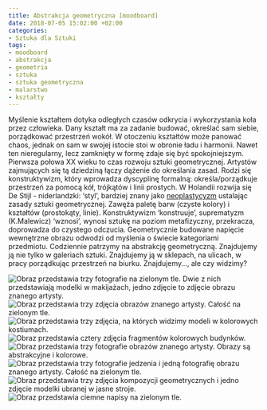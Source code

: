 ```yaml
---
title: Abstrakcja geometryczna [moodboard]
date: 2018-07-05 15:02:00 +02:00
categories:
- Sztuka dla Sztuki
tags:
- moodboard
- abstrakcja
- geometria
- sztuka
- sztuka geometryczna
- malarstwo
- kształty
---
```


Myślenie kształtem dotyka odległych czasów odkrycia i wykorzystania koła przez człowieka. Dany kształt ma za zadanie budować, określać sam siebie, porządkować przestrzeń wokół. W otoczeniu kształtów może panować chaos, jednak on sam w swojej istocie stoi w obronie ładu i harmonii. Nawet ten nieregularny, lecz zamknięty w formę zdaje się być spokojniejszym. Pierwsza połowa XX wieku to czas rozwoju sztuki geometrycznej. Artystów zajmujących się tą dziedziną łączy dążenie do określania zasad. Rodzi się konstruktywizm, który wprowadza dyscyplinę formalną: określa/porządkuje przestrzeń za pomocą kół, trójkątów i linii prostych. W Holandii rozwija się De Stijl - niderlandzki: ‘styl’, bardziej znany jako [neoplastycyzm](http://sztukauniwersalna.pl/2017-09-28-neoplastycyzm-moodboard) ustalając zasady sztuki geometrycznej. Zawęża paletę barw (czyste kolory) i kształtów (prostokąty, linie).
Konstruktywizm ‘konstruuje’, suprematyzm (K.Malewicz) ‘wznosi’, wynosi sztukę na poziom metafizyczny, przekracza, doprowadza do czystego odczucia. Geometrycznie budowane napięcie wewnętrzne obrazu odwodzi od myślenia o świecie kategoriami przedmiotu. 
Codziennie patrzymy na abstrakcję geometryczną. Znajdujemy ją nie tylko w galeriach sztuki. Znajdujemy ją w sklepach, na ulicach, w pracy porządkując przestrzeń na biurku. Znajdujemy…, ale czy widzimy?




![Obraz przedstawia trzy fotografie na zielonym tle. Dwie z nich przedstawiają modelki w makijażach, jedno zdjęcie to zdjęcie obrazu znanego artysty.](https://assets1.ello.co/uploads/asset/attachment/7921062/ello-optimized-0bf2e24b.jpg)
![Obraz przedstawia trzy zdjęcia obrazów znanego artysty. Całość na zielonym tle.](https://assets0.ello.co/uploads/asset/attachment/7921064/ello-optimized-e32e18ad.jpg)
![Obraz przedstawia trzy zdjęcia, na których widzimy modeli w kolorowych kostiumach.](https://assets2.ello.co/uploads/asset/attachment/7921065/ello-optimized-613bbd0c.jpg)
![Obraz przedstawia cztery zdjęcia fragmentów kolorowych budynków.](https://assets0.ello.co/uploads/asset/attachment/7921066/ello-optimized-1799280a.jpg)
![Obraz przedstawia trzy fotografie obrazów znanego artysty. Obrazy są abstrakcyjne i kolorowe.](https://assets1.ello.co/uploads/asset/attachment/7921068/ello-optimized-48d42c26.jpg)
![Obraz przedstawia trzy fotografie jedzenia i jedną fotografię obrazu znanego artysty. Całość na zielonym tle.](https://assets0.ello.co/uploads/asset/attachment/7921070/ello-optimized-e5879856.jpg)
![Obraz przedstawia trzy zdjęcia kompozycji geometrycznych i jedno zdjęcie modelki ubranej w jasne stroje.](https://assets2.ello.co/uploads/asset/attachment/7921071/ello-optimized-79ff22f1.jpg)
![Obraz przedstawia ciemne napisy na zielonym tle.](https://assets2.ello.co/uploads/asset/attachment/7921073/ello-optimized-b167040f.jpg)